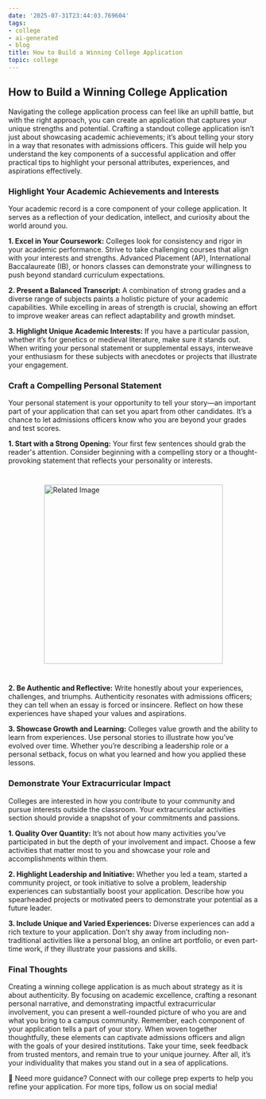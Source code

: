 ```yaml
---
date: '2025-07-31T23:44:03.769604'
tags:
- college
- ai-generated
- blog
title: How to Build a Winning College Application
topic: college
---
```


## How to Build a Winning College Application

Navigating the college application process can feel like an uphill battle, but with the right approach, you can create an application that captures your unique strengths and potential. Crafting a standout college application isn’t just about showcasing academic achievements; it’s about telling your story in a way that resonates with admissions officers. This guide will help you understand the key components of a successful application and offer practical tips to highlight your personal attributes, experiences, and aspirations effectively.

### Highlight Your Academic Achievements and Interests

Your academic record is a core component of your college application. It serves as a reflection of your dedication, intellect, and curiosity about the world around you.

**1. Excel in Your Coursework:** Colleges look for consistency and rigor in your academic performance. Strive to take challenging courses that align with your interests and strengths. Advanced Placement (AP), International Baccalaureate (IB), or honors classes can demonstrate your willingness to push beyond standard curriculum expectations.

**2. Present a Balanced Transcript:** A combination of strong grades and a diverse range of subjects paints a holistic picture of your academic capabilities. While excelling in areas of strength is crucial, showing an effort to improve weaker areas can reflect adaptability and growth mindset.

**3. Highlight Unique Academic Interests:** If you have a particular passion, whether it’s for genetics or medieval literature, make sure it stands out. When writing your personal statement or supplemental essays, interweave your enthusiasm for these subjects with anecdotes or projects that illustrate your engagement.

### Craft a Compelling Personal Statement

Your personal statement is your opportunity to tell your story—an important part of your application that can set you apart from other candidates. It’s a chance to let admissions officers know who you are beyond your grades and test scores.

**1. Start with a Strong Opening:** Your first few sentences should grab the reader's attention. Consider beginning with a compelling story or a thought-provoking statement that reflects your personality or interests.

<div style="display: flex; justify-content: center; margin: 40px 0;"><img src="https://oaidalleapiprodscus.blob.core.windows.net/private/org-YxOxYffzEXmi4PXCHTSvimJh/user-58AWkxjnJcofjIJruYhIqyUm/img-0wNxqqJ8EpQNG4HHpLQeObE0.png?st=2025-08-01T02%3A44%3A03Z&se=2025-08-01T04%3A44%3A03Z&sp=r&sv=2024-08-04&sr=b&rscd=inline&rsct=image/png&skoid=52f8f7b3-ca8d-4b21-9807-8b9df114d84c&sktid=a48cca56-e6da-484e-a814-9c849652bcb3&skt=2025-08-01T03%3A44%3A03Z&ske=2025-08-02T03%3A44%3A03Z&sks=b&skv=2024-08-04&sig=3o%2BBgDPk6PsyoPLAxeWBSXSvh2PozmQ4YOlqajjk4Tk%3D" alt="Related Image" style="width: 360px; height: auto;" /></div>

**2. Be Authentic and Reflective:** Write honestly about your experiences, challenges, and triumphs. Authenticity resonates with admissions officers; they can tell when an essay is forced or insincere. Reflect on how these experiences have shaped your values and aspirations.

**3. Showcase Growth and Learning:** Colleges value growth and the ability to learn from experiences. Use personal stories to illustrate how you’ve evolved over time. Whether you’re describing a leadership role or a personal setback, focus on what you learned and how you applied these lessons.

### Demonstrate Your Extracurricular Impact

Colleges are interested in how you contribute to your community and pursue interests outside the classroom. Your extracurricular activities section should provide a snapshot of your commitments and passions.

**1. Quality Over Quantity:** It’s not about how many activities you’ve participated in but the depth of your involvement and impact. Choose a few activities that matter most to you and showcase your role and accomplishments within them.

**2. Highlight Leadership and Initiative:** Whether you led a team, started a community project, or took initiative to solve a problem, leadership experiences can substantially boost your application. Describe how you spearheaded projects or motivated peers to demonstrate your potential as a future leader.

**3. Include Unique and Varied Experiences:** Diverse experiences can add a rich texture to your application. Don’t shy away from including non-traditional activities like a personal blog, an online art portfolio, or even part-time work, if they illustrate your passions and skills.

### Final Thoughts

Creating a winning college application is as much about strategy as it is about authenticity. By focusing on academic excellence, crafting a resonant personal narrative, and demonstrating impactful extracurricular involvement, you can present a well-rounded picture of who you are and what you bring to a campus community. Remember, each component of your application tells a part of your story. When woven together thoughtfully, these elements can captivate admissions officers and align with the goals of your desired institutions. Take your time, seek feedback from trusted mentors, and remain true to your unique journey. After all, it’s your individuality that makes you stand out in a sea of applications.

📌 Need more guidance? Connect with our college prep experts to help you refine your application. For more tips, follow us on social media!